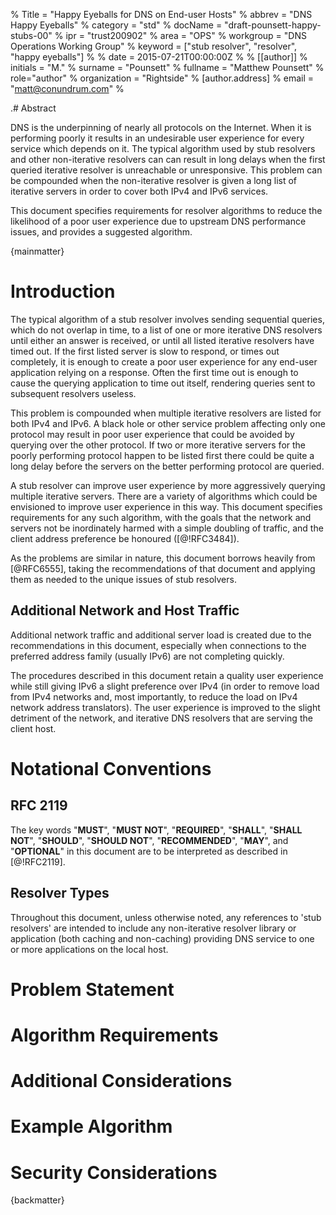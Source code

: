 % Title = "Happy Eyeballs for DNS on End-user Hosts"
% abbrev = "DNS Happy Eyeballs"
% category = "std"
% docName = "draft-pounsett-happy-stubs-00"
% ipr = "trust200902"
% area = "OPS"
% workgroup = "DNS Operations Working Group"
% keyword = ["stub resolver", "resolver", "happy eyeballs"]
%
% date = 2015-07-21T00:00:00Z
% 
% [[author]]
% initials = "M."
% surname = "Pounsett"
% fullname = "Matthew Pounsett"
% role="author"
% organization = "Rightside"
% 	[author.address]
%	email = "matt@conundrum.com"
%

.# Abstract

DNS is the underpinning of nearly all protocols on the Internet.  When it is
performing poorly it results in an undesirable user experience for every
service which depends on it.  The typical algorithm used by stub resolvers and
other non-iterative resolvers can can result in long delays when the first
queried iterative resolver is unreachable or unresponsive.  This problem can
be compounded when the non-iterative resolver is given a long list of
iterative servers in order to cover both IPv4 and IPv6 services.

This document specifies requirements for resolver algorithms to reduce the
likelihood of a poor user experience due to upstream DNS performance issues,
and provides a suggested algorithm.

{mainmatter}

# Introduction

The typical algorithm of a stub resolver involves sending sequential queries,
which do not overlap in time, to a list of one or more iterative DNS
resolvers until either an answer is received, or until all listed iterative
resolvers have timed out.  If the first listed server is slow to respond, or
times out completely, it is enough to create a poor user experience for any
end-user application relying on a response.  Often the first time out is
enough to cause the querying application to time out itself, rendering
queries sent to subsequent resolvers useless.

This problem is compounded when multiple iterative resolvers are listed for
both IPv4 and IPv6.  A black hole or other service problem affecting only one
protocol may result in poor user experience that could be avoided by querying
over the other protocol.  If two or more iterative servers for the poorly
performing protocol happen to be listed first there could be quite a long
delay before the servers on the better performing protocol are queried.

A stub resolver can improve user experience by more aggressively querying
multiple iterative servers.   There are a variety of algorithms which could be
envisioned to improve user experience in this way.  This document specifies
requirements for any such algorithm, with the goals that the network and
servers not be inordinately harmed with a simple doubling of traffic, and the
client address preference be honoured ([@!RFC3484]).

As the problems are similar in nature, this document borrows heavily from
[@RFC6555], taking the recommendations of that document and applying them as
needed to the unique issues of stub resolvers.

## Additional Network and Host Traffic

Additional network traffic and additional server load is created due to the
recommendations in this document, especially when connections to the preferred
address family (usually IPv6) are not completing quickly.

The procedures described in this document retain a quality user experience
while still giving IPv6 a slight preference over IPv4 (in order to remove load
from IPv4 networks and, most importantly, to reduce the load on IPv4 network
address translators).  The user experience is improved to the slight detriment
of the network, and iterative DNS resolvers that are serving the client host.

# Notational Conventions

## RFC 2119

The key words "**MUST**", "**MUST NOT**", "**REQUIRED**", "**SHALL**",
"**SHALL NOT**", "**SHOULD**", "**SHOULD NOT**", "**RECOMMENDED**", "**MAY**",
and "**OPTIONAL**" in this document are to be interpreted as described in
[@!RFC2119].

## Resolver Types

Throughout this document, unless otherwise noted, any references to 'stub
resolvers' are intended to include any non-iterative resolver library or
application (both caching and non-caching) providing DNS service to one or
more applications on the local host.

# Problem Statement

# Algorithm Requirements

# Additional Considerations

# Example Algorithm

# Security Considerations


{backmatter}


